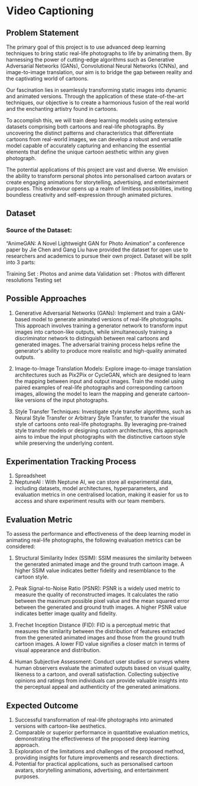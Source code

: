 # Video Captioning

## Problem Statement
The primary goal of this project is to use advanced deep learning techniques to bring static real-life photographs to life by animating them. By harnessing the power of cutting-edge algorithms such as Generative Adversarial Networks (GANs), Convolutional Neural Networks (CNNs), and image-to-image translation, our aim is to bridge the gap between reality and the captivating world of cartoons.

Our fascination lies in seamlessly transforming static images into dynamic and animated versions. Through the application of these state-of-the-art techniques, our objective is to create a harmonious fusion of the real world and the enchanting artistry found in cartoons.

To accomplish this, we will train deep learning models using extensive datasets comprising both cartoons and real-life photographs. By uncovering the distinct patterns and characteristics that differentiate cartoons from real-world images, we can develop a robust and versatile model capable of accurately capturing and enhancing the essential elements that define the unique cartoon aesthetic within any given photograph.

The potential applications of this project are vast and diverse. We envision the ability to transform personal photos into personalised cartoon avatars or create engaging animations for storytelling, advertising, and entertainment purposes. This endeavour opens up a realm of limitless possibilities, inviting boundless creativity and self-expression through animated pictures.


## Dataset

### Source of the Dataset:

“AnimeGAN: A Novel Lightweight GAN for Photo Animation” a conference paper by Jie Chen and Gang Liu have provided the dataset for open use to researchers and academics to pursue their own project. Dataset will be split into 3 parts:

Training Set : Photos and anime data
Validation set : Photos with different resolutions
Testing set


## Possible Approaches
1. Generative Adversarial Networks (GANs): Implement and train a GAN-based model to generate animated versions of real-life photographs. This approach involves training a generator network to transform input images into cartoon-like outputs, while simultaneously training a discriminator network to distinguish between real cartoons and generated images. The adversarial training process helps refine the generator's ability to produce more realistic and high-quality animated outputs.

2. Image-to-Image Translation Models: Explore image-to-image translation architectures such as Pix2Pix or CycleGAN, which are designed to learn the mapping between input and output images. Train the model using paired examples of real-life photographs and corresponding cartoon images, allowing the model to learn the mapping and generate cartoon-like versions of the input photographs.

3. Style Transfer Techniques: Investigate style transfer algorithms, such as Neural Style Transfer or Arbitrary Style Transfer, to transfer the visual style of cartoons onto real-life photographs. By leveraging pre-trained style transfer models or designing custom architectures, this approach aims to imbue the input photographs with the distinctive cartoon style while preserving the underlying content.


## Experimentation Tracking Process
1. Spreadsheet
2. NeptuneAI : With Neptune AI, we can store all experimental data, including datasets, model architectures, hyperparameters, and evaluation metrics in one centralised location, making it easier for us to access and share experiment results with our team members.

## Evaluation Metric
To assess the performance and effectiveness of the deep learning model in animating real-life photographs, the following evaluation metrics can be considered:

1. Structural Similarity Index (SSIM): SSIM measures the similarity between the generated animated image and the ground truth cartoon image. A higher SSIM value indicates better fidelity and resemblance to the cartoon style.

2. Peak Signal-to-Noise Ratio (PSNR): PSNR is a widely used metric to measure the quality of reconstructed images. It calculates the ratio between the maximum possible pixel value and the mean squared error between the generated and ground truth images. A higher PSNR value indicates better image quality and fidelity.

3. Frechet Inception Distance (FID): FID is a perceptual metric that measures the similarity between the distribution of features extracted from the generated animated images and those from the ground truth cartoon images. A lower FID value signifies a closer match in terms of visual appearance and distribution.

4. Human Subjective Assessment: Conduct user studies or surveys where human observers evaluate the animated outputs based on visual quality, likeness to a cartoon, and overall satisfaction. Collecting subjective opinions and ratings from individuals can provide valuable insights into the perceptual appeal and authenticity of the generated animations.



## Expected Outcome
1. Successful transformation of real-life photographs into animated versions with cartoon-like aesthetics.
2. Comparable or superior performance in quantitative evaluation metrics, demonstrating the effectiveness of the proposed deep learning approach.
3. Exploration of the limitations and challenges of the proposed method, providing insights for future improvements and research directions.
4. Potential for practical applications, such as personalised cartoon avatars, storytelling animations, advertising, and entertainment purposes.

